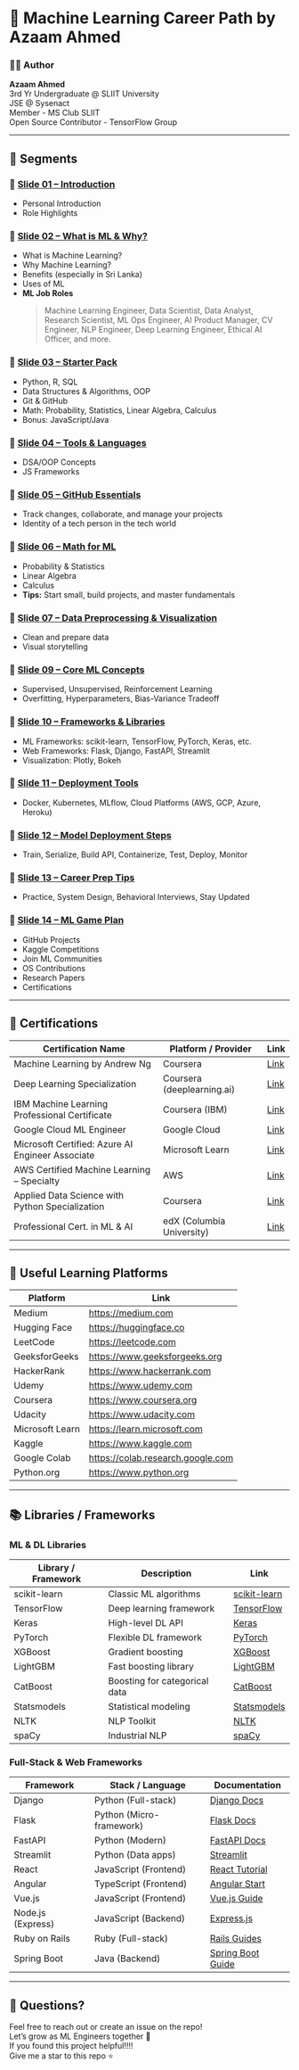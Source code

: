 # 🧠 Machine Learning Career Path by Azaam Ahmed

### 👨‍💻 Author  
**Azaam Ahmed**  
3rd Yr Undergraduate @ SLIIT University  
JSE @ Sysenact  
Member - MS Club SLIIT  
Open Source Contributor - TensorFlow Group

---

## 📌 Segments

### 🔹 [Slide 01 – Introduction](#slide-01--introduction)
- Personal Introduction  
- Role Highlights

### 🔹 [Slide 02 – What is ML & Why?](#slide-02--what-is-ml--why)
- What is Machine Learning?
- Why Machine Learning?
- Benefits (especially in Sri Lanka)
- Uses of ML
- **ML Job Roles**  
  > Machine Learning Engineer, Data Scientist, Data Analyst, Research Scientist, ML Ops Engineer, AI Product Manager, CV Engineer, NLP Engineer, Deep Learning Engineer, Ethical AI Officer, and more.

### 🔹 [Slide 03 – Starter Pack](#slide-03--starter-pack)
- Python, R, SQL
- Data Structures & Algorithms, OOP
- Git & GitHub
- Math: Probability, Statistics, Linear Algebra, Calculus
- Bonus: JavaScript/Java

### 🔹 [Slide 04 – Tools & Languages](#slide-04--tools--languages)
- DSA/OOP Concepts  
- JS Frameworks

### 🔹 [Slide 05 – GitHub Essentials](#slide-05--github-essentials)
- Track changes, collaborate, and manage your projects
- Identity of a tech person in the tech world

### 🔹 [Slide 06 – Math for ML](#slide-06--math-for-ml)
- Probability & Statistics
- Linear Algebra
- Calculus
- **Tips:** Start small, build projects, and master fundamentals

### 🔹 [Slide 07 – Data Preprocessing & Visualization](#slide-07--data-preprocessing--visualization)
- Clean and prepare data
- Visual storytelling

### 🔹 [Slide 09 – Core ML Concepts](#slide-09--core-ml-concepts)
- Supervised, Unsupervised, Reinforcement Learning
- Overfitting, Hyperparameters, Bias-Variance Tradeoff

### 🔹 [Slide 10 – Frameworks & Libraries](#slide-10--frameworks--libraries)
- ML Frameworks: scikit-learn, TensorFlow, PyTorch, Keras, etc.
- Web Frameworks: Flask, Django, FastAPI, Streamlit
- Visualization: Plotly, Bokeh

### 🔹 [Slide 11 – Deployment Tools](#slide-11--deployment-tools)
- Docker, Kubernetes, MLflow, Cloud Platforms (AWS, GCP, Azure, Heroku)

### 🔹 [Slide 12 – Model Deployment Steps](#slide-12--model-deployment-steps)
- Train, Serialize, Build API, Containerize, Test, Deploy, Monitor

### 🔹 [Slide 13 – Career Prep Tips](#slide-13--career-prep-tips)
- Practice, System Design, Behavioral Interviews, Stay Updated

### 🔹 [Slide 14 – ML Game Plan](#slide-14--ml-game-plan)
- GitHub Projects
- Kaggle Competitions
- Join ML Communities
- OS Contributions
- Research Papers
- Certifications

---

## 🧾 Certifications

| Certification Name                                                | Platform / Provider         | Link                                                                 |
|-------------------------------------------------------------------|-----------------------------|----------------------------------------------------------------------|
| Machine Learning by Andrew Ng                                     | Coursera                    | [Link](https://www.coursera.org/learn/machine-learning)             |
| Deep Learning Specialization                                      | Coursera (deeplearning.ai) | [Link](https://www.coursera.org/specializations/deep-learning)      |
| IBM Machine Learning Professional Certificate                     | Coursera (IBM)              | [Link](https://www.coursera.org/professional-certificates/ibm-machine-learning) |
| Google Cloud ML Engineer                                          | Google Cloud                | [Link](https://cloud.google.com/certification/machine-learning-engineer) |
| Microsoft Certified: Azure AI Engineer Associate                  | Microsoft Learn             | [Link](https://learn.microsoft.com/en-us/certifications/azure-ai-engineer/) |
| AWS Certified Machine Learning – Specialty                        | AWS                         | [Link](https://aws.amazon.com/certification/certified-machine-learning-specialty/) |
| Applied Data Science with Python Specialization                   | Coursera                    | [Link](https://www.coursera.org/specializations/data-science-python) |
| Professional Cert. in ML & AI                                     | edX (Columbia University)   | [Link](https://www.edx.org/professional-certificate/columbiax-machine-learning-artificial-intelligence) |

---

## 🔗 Useful Learning Platforms

| Platform          | Link                                       |
|-------------------|--------------------------------------------|
| Medium            | https://medium.com                         |
| Hugging Face      | https://huggingface.co                     |
| LeetCode          | https://leetcode.com                       |
| GeeksforGeeks     | https://www.geeksforgeeks.org              |
| HackerRank        | https://www.hackerrank.com                 |
| Udemy             | https://www.udemy.com                      |
| Coursera          | https://www.coursera.org                   |
| Udacity           | https://www.udacity.com                    |
| Microsoft Learn   | https://learn.microsoft.com                |
| Kaggle            | https://www.kaggle.com                     |
| Google Colab      | https://colab.research.google.com          |
| Python.org        | https://www.python.org                     |

---

## 📚 Libraries / Frameworks

### ML & DL Libraries

| Library / Framework | Description                       | Link                                                            |
|---------------------|-----------------------------------|-----------------------------------------------------------------|
| scikit-learn        | Classic ML algorithms             | [scikit-learn](https://scikit-learn.org/stable/tutorial/index.html) |
| TensorFlow          | Deep learning framework           | [TensorFlow](https://www.tensorflow.org/tutorials)              |
| Keras               | High-level DL API                 | [Keras](https://keras.io/examples/)                             |
| PyTorch             | Flexible DL framework             | [PyTorch](https://pytorch.org/tutorials/)                       |
| XGBoost             | Gradient boosting                 | [XGBoost](https://xgboost.readthedocs.io/en/stable/tutorials/index.html) |
| LightGBM            | Fast boosting library             | [LightGBM](https://lightgbm.readthedocs.io/en/latest/)          |
| CatBoost            | Boosting for categorical data     | [CatBoost](https://catboost.ai/docs/)                           |
| Statsmodels         | Statistical modeling              | [Statsmodels](https://www.statsmodels.org/stable/examples/index.html) |
| NLTK                | NLP Toolkit                       | [NLTK](https://www.nltk.org/book/)                              |
| spaCy               | Industrial NLP                    | [spaCy](https://spacy.io/usage/tutorials)                       |

### Full-Stack & Web Frameworks

| Framework     | Stack / Language         | Documentation                                            |
|---------------|--------------------------|----------------------------------------------------------|
| Django        | Python (Full-stack)      | [Django Docs](https://docs.djangoproject.com/en/stable/intro/tutorial01/) |
| Flask         | Python (Micro-framework) | [Flask Docs](https://flask.palletsprojects.com/en/latest/tutorial/) |
| FastAPI       | Python (Modern)          | [FastAPI Docs](https://fastapi.tiangolo.com/tutorial/)   |
| Streamlit     | Python (Data apps)       | [Streamlit](https://docs.streamlit.io/)                  |
| React         | JavaScript (Frontend)    | [React Tutorial](https://reactjs.org/tutorial/tutorial.html) |
| Angular       | TypeScript (Frontend)    | [Angular Start](https://angular.io/start)                |
| Vue.js        | JavaScript (Frontend)    | [Vue.js Guide](https://vuejs.org/guide/introduction.html) |
| Node.js (Express) | JavaScript (Backend) | [Express.js](https://expressjs.com/en/starter/installing.html) |
| Ruby on Rails | Ruby (Full-stack)        | [Rails Guides](https://guides.rubyonrails.org/getting_started.html) |
| Spring Boot   | Java (Backend)           | [Spring Boot Guide](https://spring.io/guides/gs/spring-boot/) |

---

## 📩 Questions?

Feel free to reach out or create an issue on the repo!  
Let’s grow as ML Engineers together 🚀  
If you found this project helpful!!!!  
Give me a star to this repo ⭐ 
